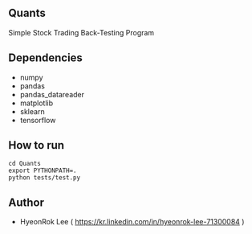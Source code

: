 ## Quants
Simple Stock Trading Back-Testing Program

## Dependencies
- numpy
- pandas
- pandas_datareader
- matplotlib
- sklearn
- tensorflow

## How to run
    cd Quants
    export PYTHONPATH=.
    python tests/test.py

## Author
- HyeonRok Lee ( https://kr.linkedin.com/in/hyeonrok-lee-71300084 )
